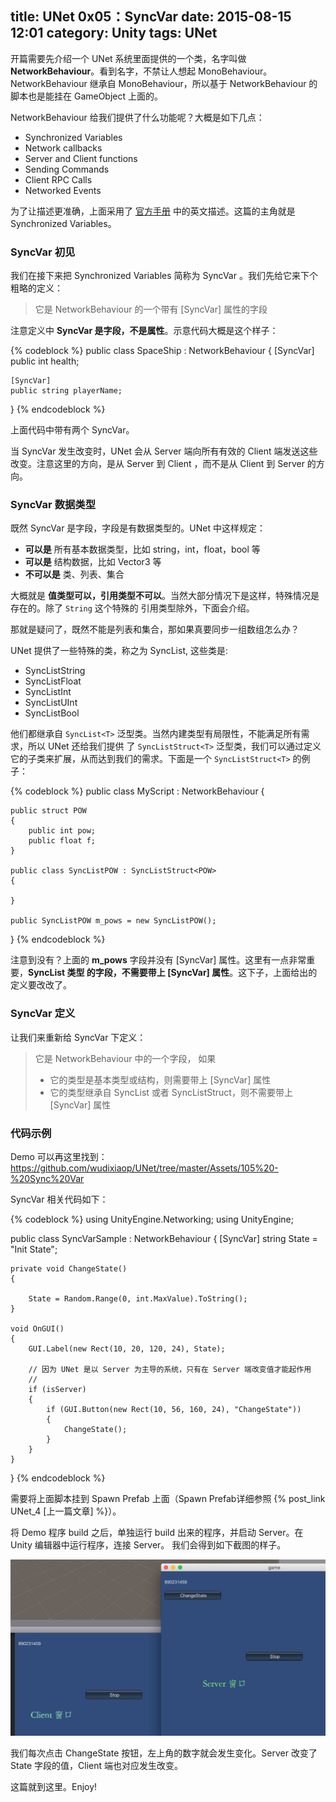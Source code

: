 title: UNet 0x05：SyncVar
date: 2015-08-15 12:01
category: Unity
tags: UNet
---

开篇需要先介绍一个 UNet 系统里面提供的一个类，名字叫做 __NetworkBehaviour__。看到名字，不禁让人想起
 MonoBehaviour。NetworkBehaviour 继承自 MonoBehaviour，所以基于 NetworkBehaviour 的脚本也是能挂在 
 GameObject 上面的。

NetworkBehaviour 给我们提供了什么功能呢？大概是如下几点：

* Synchronized Variables
* Network callbacks
* Server and Client functions
* Sending Commands
* Client RPC Calls
* Networked Events

为了让描述更准确，上面采用了 [官方手册](http://docs.unity3d.com/Manual/class-NetworkBehaviour.html) 
中的英文描述。这篇的主角就是 Synchronized Variables。

<!--more-->

### SyncVar 初见

我们在接下来把 Synchronized Variables 简称为 SyncVar 。我们先给它来下个粗略的定义：

> 它是 NetworkBehaviour 的一个带有 [SyncVar] 属性的字段

注意定义中 __SyncVar 是字段，不是属性__。示意代码大概是这个样子：

{% codeblock %}
public class SpaceShip : NetworkBehaviour
{
    [SyncVar]
    public int health;

    [SyncVar]
    public string playerName;
}
{% endcodeblock %}
	
上面代码中带有两个 SyncVar。

当 SyncVar 发生改变时，UNet 会从 Server 端向所有有效的 Client 端发送这些改变。注意这里的方向，是从 Server 
到 Client ，而不是从 Client 到 Server 的方向。

### SyncVar 数据类型

既然 SyncVar 是字段，字段是有数据类型的。UNet 中这样规定：

* __可以是__ 所有基本数据类型，比如 string，int，float，bool 等
* __可以是__ 结构数据，比如 Vector3 等
* __不可以是__ 类、列表、集合

大概就是 __值类型可以，引用类型不可以__。当然大部分情况下是这样，特殊情况是存在的。除了 `String` 这个特殊的
引用类型除外，下面会介绍。

那就是疑问了，既然不能是列表和集合，那如果真要同步一组数组怎么办？

UNet 提供了一些特殊的类，称之为 SyncList, 这些类是:

* SyncListString
* SyncListFloat
* SyncListInt
* SyncListUInt
* SyncListBool 

他们都继承自 `SyncList<T>` 泛型类。当然内建类型有局限性，不能满足所有需求，所以 UNet 还给我们提供
了 `SyncListStruct<T>` 泛型类，我们可以通过定义它的子类来扩展，从而达到我们的需求。下面是一个 `SyncListStruct<T>` 的例子：
 
{% codeblock %}
public class MyScript : NetworkBehaviour
{

    public struct POW
    {
        public int pow;
        public float f;
    }

    public class SyncListPOW : SyncListStruct<POW>
    {

    }

    public SyncListPOW m_pows = new SyncListPOW();
} 
{% endcodeblock %}

注意到没有？上面的 __m_pows__ 字段并没有 [SyncVar] 属性。这里有一点非常重要，__SyncList 类型
的字段，不需要带上 [SyncVar] 属性__。这下子，上面给出的定义要改改了。

### SyncVar 定义

让我们来重新给 SyncVar 下定义：

> 它是 NetworkBehaviour 中的一个字段， 如果
>
> * 它的类型是基本类型或结构，则需要带上 [SyncVar] 属性
> * 它的类型继承自 SyncList<T> 或者 SyncListStruct<T>，则不需要带上 [SyncVar] 属性
	
### 代码示例

Demo 可以再这里找到：<https://github.com/wudixiaop/UNet/tree/master/Assets/105%20-%20Sync%20Var>
	
SyncVar 相关代码如下：

{% codeblock %}
using UnityEngine.Networking;
using UnityEngine;

public class SyncVarSample : NetworkBehaviour
{
    [SyncVar]
    string State = "Init State";

    private void ChangeState()
    {
        
        State = Random.Range(0, int.MaxValue).ToString();
    }

    void OnGUI()
    {
        GUI.Label(new Rect(10, 20, 120, 24), State);
        
        // 因为 UNet 是以 Server 为主导的系统，只有在 Server 端改变值才能起作用
        //
        if (isServer)
        {
            if (GUI.Button(new Rect(10, 56, 160, 24), "ChangeState"))
            {
                ChangeState();
            }
        }
    }
}
{% endcodeblock %}

需要将上面脚本挂到 Spawn Prefab 上面（Spawn Prefab详细参照 {% post_link UNet_4 [上一篇文章] %}）。

将 Demo 程序 build 之后，单独运行 build 出来的程序，并启动 Server。在 Unity 编辑器中运行程序，连接 Server。
我们会得到如下截图的样子。

![syncvaroutput](/images/UNet/syncvarOutput.jpg)

我们每次点击 ChangeState 按钮，左上角的数字就会发生变化。Server 改变了 State 字段的值，Client 端也对应发生改变。

这篇就到这里。Enjoy!
